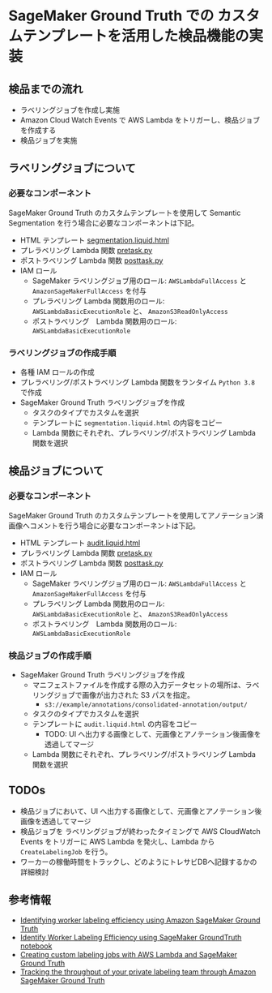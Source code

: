 # SageMaker Ground Truth での カスタムテンプレートを活用した検品機能の実装
## 検品までの流れ
- ラベリングジョブを作成し実施
- Amazon Cloud Watch Events で AWS Lambda をトリガーし、検品ジョブを作成する
- 検品ジョブを実施

## ラベリングジョブについて
### 必要なコンポーネント
SageMaker Ground Truth のカスタムテンプレートを使用して Semantic Segmentation を行う場合に必要なコンポーネントは下記。
- HTML テンプレート [segmentation.liquid.html](https://github.com/tkazusa/sagemaker-ground-truth-custom-audit/blob/master/labelingjob/segmentation.liquid.html)
- プレラベリング Lambda 関数 [pretask.py](https://github.com/tkazusa/sagemaker-ground-truth-custom-audit/blob/master/labelingjob/pretask.py)
- ポストラベリング Lambda 関数 [posttask.py](https://github.com/tkazusa/sagemaker-ground-truth-custom-audit/blob/master/labelingjob/posttask.py)
- IAM ロール
    - SageMaker ラベリングジョブ用のロール: `AWSLambdaFullAccess` と `AmazonSageMakerFullAccess` を付与
    - プレラベリング Lambda 関数用のロール: `AWSLambdaBasicExecutionRole` と、 `AmazonS3ReadOnlyAccess`
    - ポストラベリング　Lambda 関数用のロール: `AWSLambdaBasicExecutionRole`


### ラベリングジョブの作成手順
- 各種 IAM ロールの作成
- プレラベリング/ポストラベリング Lambda 関数をランタイム `Python 3.8` で作成
- SageMaker Ground Truth ラベリングジョブを作成
    - タスクのタイプでカスタムを選択
    - テンプレートに `segmentation.liquid.html` の内容をコピー
    - Lambda 関数にそれぞれ、プレラベリング/ポストラベリング Lambda 関数を選択

## 検品ジョブについて
### 必要なコンポーネント
SageMaker Ground Truth のカスタムテンプレートを使用してアノテーション済画像へコメントを行う場合に必要なコンポーネントは下記。
- HTML テンプレート [audit.liquid.html](https://github.com/tkazusa/sagemaker-ground-truth-custom-audit/blob/master/auditjob/segmentation.liquid.html)
- プレラベリング Lambda 関数 [pretask.py](https://github.com/tkazusa/sagemaker-ground-truth-custom-audit/blob/master/auditjob/pretask.py)
- ポストラベリング Lambda 関数 [posttask.py](https://github.com/tkazusa/sagemaker-ground-truth-custom-audit/blob/master/auditingjob/posttask.py)
- IAM ロール
    - SageMaker ラベリングジョブ用のロール: `AWSLambdaFullAccess` と `AmazonSageMakerFullAccess` を付与
    - プレラベリング Lambda 関数用のロール: `AWSLambdaBasicExecutionRole` と、 `AmazonS3ReadOnlyAccess`
    - ポストラベリング　Lambda 関数用のロール: `AWSLambdaBasicExecutionRole`

### 検品ジョブの作成手順
- SageMaker Ground Truth ラベリングジョブを作成
    - マニフェストファイルを作成する際の入力データセットの場所は、ラベリングジョブで画像が出力された S3 パスを指定。
        - `s3://example/annotations/consolidated-annotation/output/`
    - タスクのタイプでカスタムを選択
    - テンプレートに `audit.liquid.html` の内容をコピー
        - TODO: UI へ出力する画像として、元画像とアノテーション後画像を透過してマージ
    - Lambda 関数にそれぞれ、プレラベリング/ポストラベリング Lambda 関数を選択

## TODOs
- 検品ジョブにおいて、UI へ出力する画像として、元画像とアノテーション後画像を透過してマージ 
- 検品ジョブを ラベリングジョブが終わったタイミングで AWS CloudWatch Events をトリガーに AWS Lambda を発火し、Lambda から `CreateLabelingJob` を行う。 
- ワーカーの稼働時間をトラックし、どのようにトレサビDBへ記録するかの詳細検討


## 参考情報
- [Identifying worker labeling efficiency using Amazon SageMaker Ground Truth](https://aws.amazon.com/jp/blogs/machine-learning/identifying-worker-labeling-efficiency-using-amazon-sagemaker-ground-truth/)
- [Identify Worker Labeling Efficiency using SageMaker GroundTruth notebook](https://github.com/awslabs/amazon-sagemaker-examples/blob/master/ground_truth_labeling_jobs/worker_labeling_efficiency/Identify%20Worker%20Accuracy.ipynb)
- [Creating custom labeling jobs with AWS Lambda and SageMaker Ground Truth](https://aws.amazon.com/jp/blogs/machine-learning/creating-custom-labeling-jobs-with-aws-lambda-and-amazon-sagemaker-ground-truth/)
- [Tracking the throughput of your private labeling team through Amazon SageMaker Ground Truth](king-the-throughput-of-your-private-labeling-team-through-amazon-sagemaker-ground-truth/)
